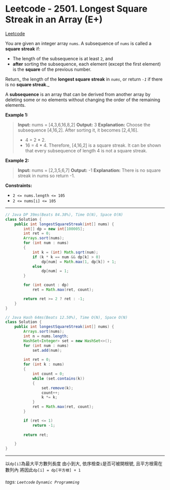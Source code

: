 # Leetcode - 2501. Longest Square Streak in an Array (E+)

[Leetcode](https://leetcode.com/problems/longest-square-streak-in-an-array/)

You are given an integer array `nums`. A subsequence of `nums` is called a **square streak** if:

-   The length of the subsequence is at least `2`, and
-   **after** sorting the subsequence, each element (except the first element) is the **square** of the previous number.

Return_ the length of the **longest square streak** in _`nums`_, or return _`-1`_ if there is no **square streak**._

A **subsequence** is an array that can be derived from another array by deleting some or no elements without changing the order of the remaining elements.

**Example 1:**

> **Input:** nums = [4,3,6,16,8,2]
> **Output:** 3
> **Explanation:** Choose the subsequence [4,16,2]. After sorting it, it becomes [2,4,16].
> - 4 = 2 * 2.
> - 16 = 4 * 4.
> Therefore, [4,16,2] is a square streak.
> It can be shown that every subsequence of length 4 is not a square streak.

**Example 2:**

> **Input:** nums = [2,3,5,6,7]
> **Output:** -1
> **Explanation:** There is no square streak in nums so return -1.

**Constraints:**

-   `2 <= nums.length <= 105`
-   `2 <= nums[i] <= 105`

---
```java
// Java DP 39ms(Beats 84.38%), Time O(N), Space O(N)
class Solution {
    public int longestSquareStreak(int[] nums) {
        int[] dp = new int[100005];
        int ret = 0;
        Arrays.sort(nums);
        for (int num : nums)
        {
            int k = (int) Math.sqrt(num);
            if (k * k == num && dp[k] > 0)
                dp[num] = Math.max(1, dp[k]) + 1;
            else
                dp[num] = 1;
        }

        for (int count : dp)
            ret = Math.max(ret, count);

        return ret >= 2 ? ret : -1;
    }
}
```
```java
// Java Hash 64ms(Beats 12.50%), Time O(N), Space O(N)
class Solution {
    public int longestSquareStreak(int[] nums) {
        Arrays.sort(nums);
        int n = nums.length;
        HashSet<Integer> set = new HashSet<>();
        for (int num : nums)
            set.add(num);
        
        int ret = 0;
        for (int k : nums)
        {
            int count = 0;
            while (set.contains(k))
            {
                set.remove(k);
                count++;
                k *= k;
            }
            ret = Math.max(ret, count);
        }

        if (ret <= 1)
            return -1;
            
        return ret;

    }
}
```
---

以`dp[i]`為最大平方數列長度
由小到大, 依序檢查`i`是否可被開根號, 且平方根需在數列內
將因此`dp[i] = dp[平方根] + 1`


###### tags: `Leetcode` `Dynamic Programming`